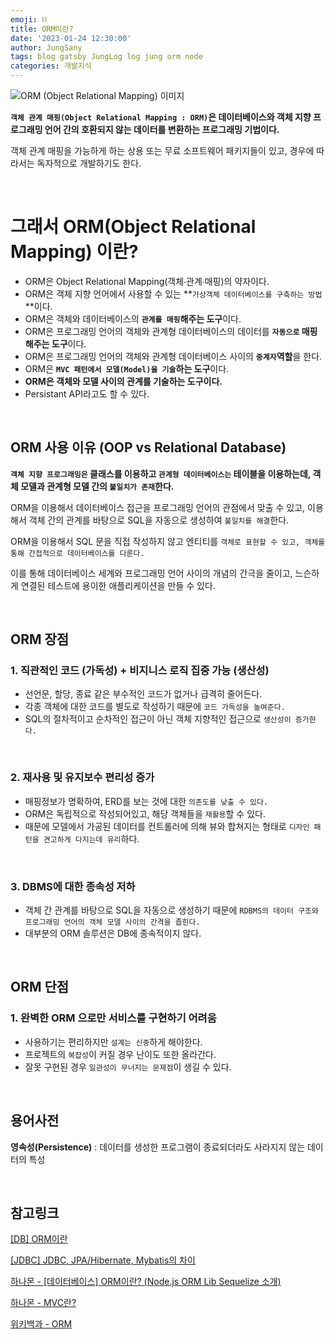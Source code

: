 ```yaml
---
emoji: ⛓️
title: ORM이란?
date: '2023-01-24 12:30:00'
author: JungSany
tags: blog gatsby JungLog log jung orm node
categories: 개발지식
---
```


![ORM (Object Relational Mapping) 이미지](https://i0.wp.com/hanamon.kr/wp-content/uploads/2021/09/ORM.png?w=1847&ssl=1)

**`객체 관계 매핑(Object Relational Mapping : ORM)`은 데이터베이스와 객체 지향 프로그래밍 언어 간의 호환되지 않는 데이터를 변환하는 프로그래밍 기법이다.**

객체 관계 매핑을 가능하게 하는 상용 또는 무료 소프트웨어 패키지들이 있고, 경우에 따라서는 독자적으로 개발하기도 한다.

<br/>

# 그래서 ORM(Object Relational Mapping) 이란?

- ORM은 Object Relational Mapping(객체∙관계∙매핑)의 약자이다.
- ORM은 객체 지향 언어에서 사용할 수 있는 **`가상객체 데이터베이스를 구축하는 방법`**이다.
- ORM은 객체와 데이터베이스의 **`관계를 매핑`해주는 도구**이다.
- ORM은 프로그래밍 언어의 객체와 관계형 데이터베이스의 데이터를 **`자동으로` 매핑해주는 도구**이다.
- ORM은 프로그래밍 언어의 객체와 관계형 데이터베이스 사이의 **`중계자`역할**을 한다.
- ORM은 **`MVC 패턴에서 모델(Model)을 기술`하는 도구**이다.
- **ORM은 객체와 모델 사이의 관계를 기술하는 도구이다.**
- Persistant API라고도 할 수 있다.

<br/>

## ORM 사용 이유 (OOP vs Relational Database)

**`객체 지향 프로그래밍은` 클래스를 이용하고 `관계형 데이터베이스는` 테이블을 이용하는데, 객체 모델과 관계형 모델 간의 `불일치가 존재`한다.**

ORM을 이용해서 데이터베이스 접근을 프로그래밍 언어의 관점에서 맞출 수 있고, 이용해서 객체 간의 관계를 바탕으로 SQL을 자동으로 생성하여 `불일치를 해결`한다.

ORM을 이용해서 SQL 문을 직접 작성하지 않고 엔티티를 `객체로 표현할 수 있고, 객체를 통해 간접적으로 데이터베이스를 다룬다.`

이를 통해 데이터베이스 세계와 프로그래밍 언어 사이의 개념의 간극을 줄이고, 느슨하게 연결된 테스트에 용이한 애플리케이션을 만들 수 있다.

<br/>

## ORM 장점

### 1. 직관적인 코드 (가독성) + 비지니스 로직 집중 가능 (생산성)

- 선언문, 할당, 종료 같은 부수적인 코드가 없거나 급격히 줄어든다.
- 각종 객체에 대한 코드를 별도로 작성하기 때문에 `코드 가독성을 높여준다.`
- SQL의 절차적이고 순차적인 접근이 아닌 객체 지향적인 접근으로 `생산성이 증가한다.`

<br/>

### 2. 재사용 및 유지보수 편리성 증가

- 매핑정보가 명확하여, ERD를 보는 것에 대한 `의존도를 낮출 수 있다.`
- ORM은 독립적으로 작성되어있고, 해당 객체들을 `재활용`할 수 있다.
- 때문에 모델에서 가공된 데이터를 컨트롤러에 의해 뷰와 합쳐지는 형태로 `디자인 패턴을 견고하게 다지는데 유리`하다.

<br/>

### 3. DBMS에 대한 종속성 저하

- 객체 간 관계를 바탕으로 SQL을 자동으로 생성하기 때문에 `RDBMS의 데이터 구조와 프로그래밍 언어의 객체 모델 사이의 간격을 좁힌다.`
- 대부분의 ORM 솔루션은 DB에 종속적이지 않다.

<br/>

## ORM 단점

### 1. 완벽한 ORM 으로만 서비스를 구현하기 어려움

- 사용하기는 편리하지만 `설계는 신중`하게 해야한다.
- 프로젝트의 `복잡성`이 커질 경우 난이도 또한 올라간다.
- 잘못 구현된 경우 `일관성이 무너지는 문제점`이 생길 수 있다.

<br/>

## 용어사전

**영속성(Persistence)** : 데이터를 생성한 프로그램이 종료되더라도 사라지지 않는 데이터의 특성

<br/>

## 참고링크

[[DB] ORM이란](https://gmlwjd9405.github.io/2019/02/01/orm.html)

[[JDBC] JDBC, JPA/Hibernate, Mybatis의 차이](https://gmlwjd9405.github.io/2018/12/25/difference-jdbc-jpa-mybatis.html)

[하나몬 - [데이터베이스] ORM이란? (Node.js ORM Lib Sequelize 소개)](https://hanamon.kr/mvc%eb%9e%80-mvc-design-pattern/)

[하나몬 - MVC란?](https://hanamon.kr/mvc%eb%9e%80-mvc-design-pattern/)

[위키백과 - ORM](https://ko.wikipedia.org/wiki/%EA%B0%9D%EC%B2%B4_%EA%B4%80%EA%B3%84_%EB%A7%A4%ED%95%91)

<br/>

```toc

```
